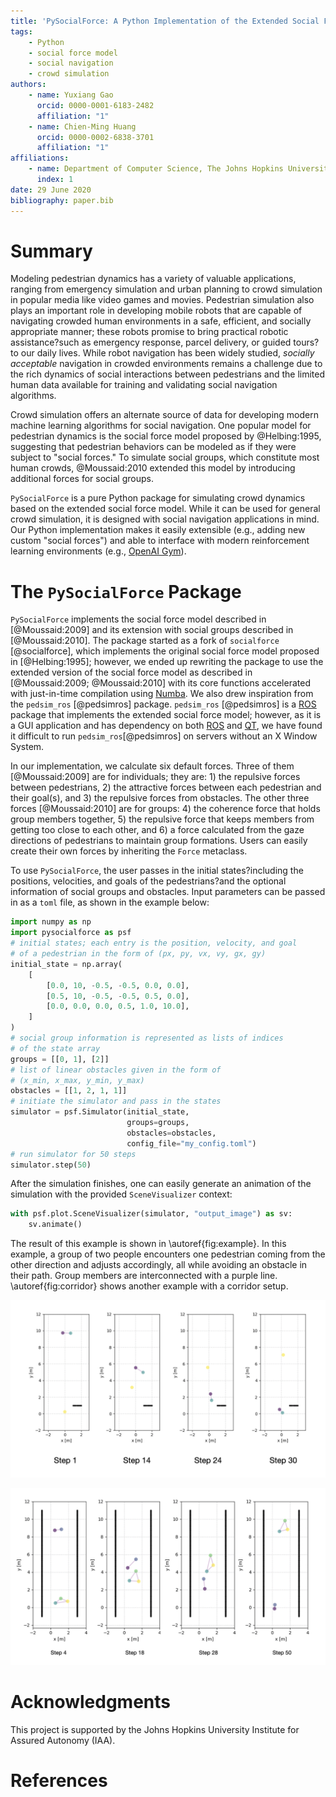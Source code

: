 ```yaml
---
title: 'PySocialForce: A Python Implementation of the Extended Social Force Model for Pedestrian Dynamics'
tags:
    - Python
    - social force model
    - social navigation
    - crowd simulation
authors:
    - name: Yuxiang Gao
      orcid: 0000-0001-6183-2482
      affiliation: "1"
    - name: Chien-Ming Huang
      orcid: 0000-0002-6838-3701
      affiliation: "1"
affiliations:
    - name: Department of Computer Science, The Johns Hopkins University
      index: 1
date: 29 June 2020
bibliography: paper.bib
---
```


# Summary
Modeling pedestrian dynamics has a variety of valuable applications, ranging from emergency simulation and urban planning to crowd simulation in popular media like video games and movies. Pedestrian simulation also plays an important role in developing mobile robots that are capable of navigating crowded human environments in a safe, efficient, and socially appropriate manner; these robots promise to bring practical robotic assistance?such as emergency response, parcel delivery, or guided tours?to our daily lives. While robot navigation has been widely studied, *socially acceptable* navigation in crowded environments remains a challenge due to the rich dynamics of social interactions between pedestrians and the limited human data available for training and validating social navigation algorithms.

Crowd simulation offers an alternate source of data for developing modern machine learning algorithms for social navigation. One popular model for pedestrian dynamics is the social force model proposed by @Helbing:1995, suggesting that pedestrian behaviors can be modeled as if they were subject to "social forces." To simulate social groups, which constitute most human crowds, @Moussaid:2010 extended this model by introducing additional forces for social groups.

`PySocialForce` is a pure Python package for simulating crowd dynamics based on the extended social force model. While it can be used for general crowd simulation, it is designed with social navigation applications in mind. Our Python implementation makes it easily extensible (e.g., adding new custom "social forces") and able to interface with modern reinforcement learning environments (e.g., [OpenAI Gym](https://gym.openai.com/)).

# The `PySocialForce` Package
`PySocialForce` implements the social force model described in [@Moussaid:2009] and its extension with social groups described in [@Moussaid:2010]. The package started as a fork of `socialforce` [@socialforce], which implements the original social force model proposed in [@Helbing:1995]; however, we ended up rewriting the package to use the extended version of the social force model as described in [@Moussaid:2009; @Moussaid:2010] with its core functions accelerated with just-in-time compilation using [Numba](https://numba.pydata.org/). We also drew inspiration from the `pedsim_ros` [@pedsimros] package. `pedsim_ros` [@pedsimros] is a [ROS](https://www.ros.org/) package that implements the extended social force model; however, as it is a GUI application and has dependency on both [ROS](https://www.ros.org/) and [QT](https://www.qt.io/), we have found it difficult to run `pedsim_ros`[@pedsimros] on servers without an X Window System.

In our implementation, we calculate six default forces. Three of them [@Moussaid:2009] are for individuals; they are: 1) the repulsive forces between pedestrians, 2) the attractive forces between each pedestrian and their goal(s), and 3) the repulsive forces from obstacles. The other three forces [@Moussaid:2010] are for groups: 4) the coherence force that holds group members together, 5) the repulsive force that keeps members from getting too close to each other, and 6) a force calculated from the gaze directions of pedestrians to maintain group formations. Users can easily create their own forces by inheriting the `Force` metaclass.

To use `PySocialForce`, the user passes in the initial states?including the positions, velocities, and goals of the pedestrians?and the optional information of social groups and obstacles. Input parameters can be passed in as a `toml` file, as shown in the example below:

```python
import numpy as np
import pysocialforce as psf
# initial states; each entry is the position, velocity, and goal 
# of a pedestrian in the form of (px, py, vx, vy, gx, gy)
initial_state = np.array(
    [
        [0.0, 10, -0.5, -0.5, 0.0, 0.0],
        [0.5, 10, -0.5, -0.5, 0.5, 0.0],
        [0.0, 0.0, 0.0, 0.5, 1.0, 10.0],
    ]
)
# social group information is represented as lists of indices 
# of the state array
groups = [[0, 1], [2]]
# list of linear obstacles given in the form of 
# (x_min, x_max, y_min, y_max)
obstacles = [[1, 2, 1, 1]]
# initiate the simulator and pass in the states
simulator = psf.Simulator(initial_state,
                          groups=groups,
                          obstacles=obstacles,
                          config_file="my_config.toml")
# run simulator for 50 steps
simulator.step(50)
```

After the simulation finishes, one can easily generate an animation of the simulation with the provided `SceneVisualizer` context:

```python
with psf.plot.SceneVisualizer(simulator, "output_image") as sv:
    sv.animate()
```

The result of this example is shown in \autoref{fig:example}. In this example, a group of two people encounters one pedestrian coming from the other direction and adjusts accordingly, all while avoiding an obstacle in their path. Group members are interconnected with a purple line. \autoref{fig:corridor} shows another example with a corridor setup. 

![Example simulation.\label{fig:example}](figures/example.png)

![Two groups passing each other in a narrow corridor.\label{fig:corridor}](figures/corridor.png)

# Acknowledgments
This project is supported by the Johns Hopkins University Institute for Assured Autonomy (IAA).

# References
